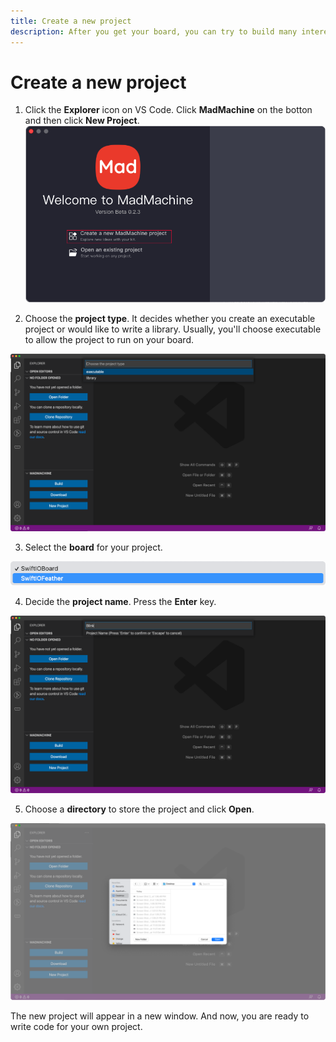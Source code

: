 ```yaml
---
title: Create a new project
description: After you get your board, you can try to build many interesting projects. So let's see how to create a new project in MadMachine IDE at first.
---
```


# Create a new project

1. Click the **Explorer** icon on VS Code. Click **MadMachine** on the botton and then click **New Project**. 
![create a project.](img/create.png)

2. Choose the **project type**. It decides whether you create an executable project or would like to write a library. Usually, you'll choose executable to allow the project to run on your board.

![Choose project type.](img/projectType.png)

3. Select the **board** for your project. 

![Choose board type.](img/boardType.png)

4. Decide the **project name**. Press the **Enter** key.

![Set the project name.](img/projectName.png)

5. Choose a **directory** to store the project and click **Open**.

![Choose a location for the project.](img/location.png)


The new project will appear in a new window. And now, you are ready to write code for your own project.
